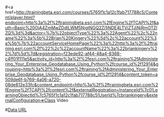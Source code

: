 #<a href=http://trainingbeta.esri.com/courses/5765f1c1a12c1fab717788c5/Content/player.html?endpoint=http%3a%2f%2ftrainingbeta.esri.com%2fEngine%2fTCAPI%2f&auth=Basic%20OjA4ZmMwZDdlLWM5NjgtNGQ2Zi1iNDE4LTViZTJiNjRmOTZlZQ%3d%3d&actor=%7b%22objectType%22%3a%22Agent%22%2c%22name%22%3a%5b%22Brian%20Kingery%22%5d%2c%22account%22%3a%5b%7b%22accountServiceHomePage%22%3a%22http%3a%2f%2ftraining.esri.com%2f%22%2c%22accountName%22%3a%22briankingery%22%7d%5d%7d&registration=f23ede92-af44-48a4-8368-c4ff01f111e5&activity_id=http%3a%2f%2fesri.com%2ftraining%2fAdministering_Your_Enterprise_Geodatabase_Using_Python%2fcourse_id%2f12914&grouping=http%3a%2f%2fesri.com%2ftraining%2fAdministering_Your_Enterprise_Geodatabase_Using_Python%2fcourse_id%2f12914&content_token=a509de6f-b769-4a06-a720-08de812e33fc&content_endpoint=http%3a%2f%2ftrainingbeta.esri.com%2fEngine%2fTCAPI%2fcontent%2f&externalRegistration=InstanceId%7c0!LearningObjectId%7c5765f1c1a12c1fab717788c5!UserId%7cbriankingery&externalConfiguration=>Class Video</a>

#<a href=http://esriurl.com/pygdb2016>Data URL</a>
